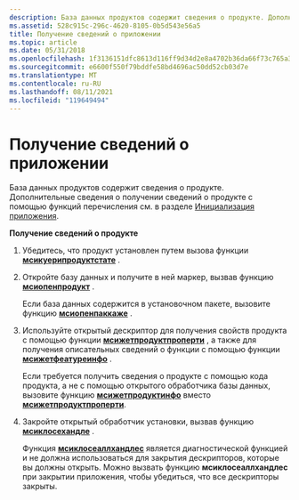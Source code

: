 ```yaml
---
description: База данных продуктов содержит сведения о продукте. Дополнительные сведения о получении сведений о продукте с помощью функций перечисления см. в разделе Инициализация приложения.
ms.assetid: 528c915c-296c-4620-8105-0b5d543e56a5
title: Получение сведений о приложении
ms.topic: article
ms.date: 05/31/2018
ms.openlocfilehash: 1f3136151dfc8613d116ff9d34d2e8a4702b36da66f73c765a3e47939d283ded
ms.sourcegitcommit: e6600f550f79bddfe58bd4696ac50dd52cb03d7e
ms.translationtype: MT
ms.contentlocale: ru-RU
ms.lasthandoff: 08/11/2021
ms.locfileid: "119649494"
---
```

# <a name="getting-application-information"></a>Получение сведений о приложении

База данных продуктов содержит сведения о продукте. Дополнительные сведения о получении сведений о продукте с помощью функций перечисления см. в разделе [Инициализация приложения](initializing-an-application.md).

**Получение сведений о продукте**

1.  Убедитесь, что продукт установлен путем вызова функции [**мсикуерипродуктстате**](/windows/desktop/api/Msi/nf-msi-msiqueryproductstatea) .
2.  Откройте базу данных и получите в ней маркер, вызвав функцию [**мсиопенпродукт**](/windows/desktop/api/Msi/nf-msi-msiopenproducta) .

    Если база данных содержится в установочном пакете, вызовите функцию [**мсиопенпаккаже**](/windows/desktop/api/Msi/nf-msi-msiopenpackagea) .

3.  Используйте открытый дескриптор для получения свойств продукта с помощью функции [**мсижетпродуктпроперти**](/windows/desktop/api/Msi/nf-msi-msigetproductpropertya) , а также для получения описательных сведений о функции с помощью функции [**мсижетфеатуреинфо**](/windows/desktop/api/Msi/nf-msi-msigetfeatureinfoa) .

    Если требуется получить сведения о продукте с помощью кода продукта, а не с помощью открытого обработчика базы данных, вызовите функцию [**мсижетпродуктинфо**](/windows/desktop/api/Msi/nf-msi-msigetproductinfoa) вместо [**мсижетпродуктпроперти**](/windows/desktop/api/Msi/nf-msi-msigetproductpropertya).

4.  Закройте открытый обработчик установки, вызвав функцию [**мсиклосехандле**](/windows/desktop/api/Msi/nf-msi-msiclosehandle) .

    Функция [**мсиклосеаллхандлес**](/windows/desktop/api/Msi/nf-msi-msicloseallhandles) является диагностической функцией и не должна использоваться для закрытия дескрипторов, которые вы должны открыть. Можно вызвать функцию **мсиклосеаллхандлес** при закрытии приложения, чтобы убедиться, что все дескрипторы закрыты.

 

 



